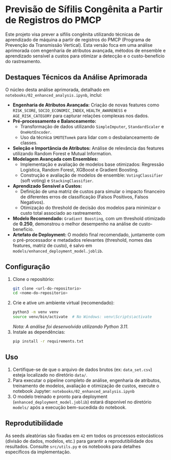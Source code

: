 # Previsão de Sífilis Congênita a Partir de Registros do PMCP

Este projeto visa prever a sífilis congênita utilizando técnicas de aprendizado de máquina a partir de registros do PMCP (Programa de Prevenção da Transmissão Vertical). Esta versão foca em uma análise aprimorada com engenharia de atributos avançada, métodos de ensemble e aprendizado sensível a custos para otimizar a detecção e o custo-benefício do rastreamento.

## Destaques Técnicos da Análise Aprimorada

O núcleo desta análise aprimorada, detalhado em `notebooks/02_enhanced_analysis.ipynb`, inclui:

* **Engenharia de Atributos Avançada:** Criação de novas features como `RISK_SCORE`, `SOCIO_ECONOMIC_INDEX`, `HEALTH_AWARENESS` e `AGE_RISK_CATEGORY` para capturar relações complexas nos dados.
* **Pré-processamento e Balanceamento:**
    * Transformação de dados utilizando `SimpleImputer`, `StandardScaler` e `OneHotEncoder`.
    * Uso da técnica `SMOTETomek` para lidar com o desbalanceamento de classes.
* **Seleção e Importância de Atributos:** Análise de relevância das features utilizando Random Forest e Mutual Information.
* **Modelagem Avançada com Ensembles:**
    * Implementação e avaliação de modelos base otimizados: Regressão Logística, Random Forest, XGBoost e Gradient Boosting.
    * Construção e avaliação de modelos de ensemble: `VotingClassifier` (soft voting) e `StackingClassifier`.
* **Aprendizado Sensível a Custos:**
    * Definição de uma matriz de custos para simular o impacto financeiro de diferentes erros de classificação (Falsos Positivos, Falsos Negativos).
    * Otimização do threshold de decisão dos modelos para minimizar o custo total associado ao rastreamento.
* **Modelo Recomendado:** `Gradient Boosting`, com um threshold otimizado de **0.250**, demonstrou o melhor desempenho na análise de custo-benefício.
* **Artefato de Deployment:** O modelo final recomendado, juntamente com o pré-processador e metadados relevantes (threshold, nomes das features, matriz de custo), é salvo em `models/enhanced_deployment_model.joblib`.

## Configuração

1.  Clone o repositório:
    ```bash
    git clone <url-do-repositorio>
    cd <nome-do-repositorio>
    ```
2.  Crie e ative um ambiente virtual (recomendado):
    ```bash
    python3 -m venv venv
    source venv/bin/activate  # No Windows: venv\Scripts\activate
    ```
    *Nota: A análise foi desenvolvida utilizando Python 3.11.*
3.  Instale as dependências:
    ```bash
    pip install -r requirements.txt
    ```

## Uso

1.  Certifique-se de que o arquivo de dados brutos (ex: `data_set.csv`) esteja localizado no diretório `data/`.
2.  Para executar o pipeline completo de análise, engenharia de atributos, treinamento de modelos, avaliação e otimização de custos, execute o notebook Jupyter:
    `notebooks/02_enhanced_analysis.ipynb`
3.  O modelo treinado e pronto para deployment (`enhanced_deployment_model.joblib`) estará disponível no diretório `models/` após a execução bem-sucedida do notebook.

## Reprodutibilidade

As seeds aleatórias são fixadas em `42` em todos os processos estocásticos (divisão de dados, modelos, etc.) para garantir a reprodutibilidade dos resultados. Consulte `src/utils.py` e os notebooks para detalhes específicos da implementação.
